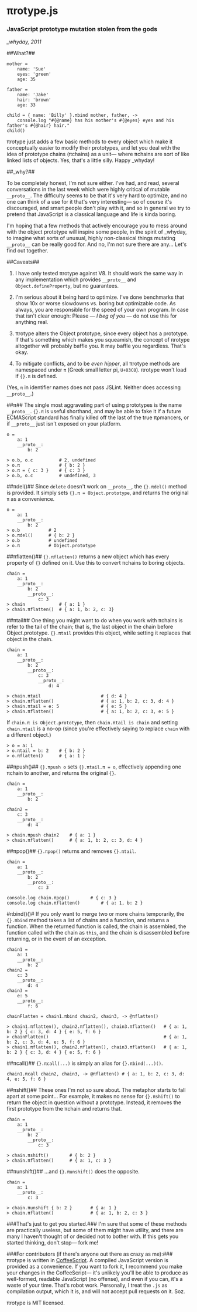 
# πrotype.js 
### JavaScript prototype mutation stolen from the gods ###
*_whyday, 2011*



##What?##

	mother = 
		name: 'Sue'
		eyes: 'green'
		age: 35

	father =
		name: 'Jake'
		hair: 'brown'
		age: 33

	child = { name: 'Billy' }.πbind mother, father, -> 
		console.log "#{@name} has his mother's #{@eyes} eyes and his father's #{@hair} hair."
	child()


πrotype just adds a few basic methods to every object which make it conceptually
easier to modify their prototypes, and let you deal with the idea of prototype
chains (πchains) as a unit— where πchains are sort of like linked lists of objects.
Yes, that's a little silly. Happy _whyday!

##_why?##

To be completely honest, I'm not sure either. I've had, and read, several
conversations in the last week which were highly critical of mutable `__proto__`.
The difficulty seems to be that it's very hard to optimize, and no one can think
of a use for it that's very interesting— so of course it's discouraged, and smart
people don't play with it, and so in general we try to pretend that JavaScript
is a classical language and life is kinda boring.

I'm hoping that a few methods that actively encourage you to mess around with
the object prototype will inspire some people, in the spirit of _whyday, to
imagine what sorts of unusual, highly non-classical things mutating `__proto__`
can be really good for. And no, I'm not sure there are any... Let's find out 
together.

##Caveats##

1. I have only tested πrotype against V8. It should work the same way in any
implementation which provides `__proto__` and `Object.defineProperty`, but no guarantees.

2. I'm serious about it being hard to optimize. I've done benchmarks that show 10x or worse
slowdowns vs. boring but optimizable code. As always, you are responsible for the
speed of your own program. In case that isn't clear enough: Please — *I beg of 
you* — do not use this for anything real.

3. πrotype alters the Object prototype, since every object has a prototype. If that's
something which makes you squeamish, the concept of πrotype altogether will probably
baffle you. It may baffle you regardless. That's okay.

4. To mitigate conflicts, and to be *even hipper*, all πrotype methods are namespaced 
under `π` (Greek small letter pi, `U+03C0`). πrotype won't load if `{}.π` is defined.

(Yes, `π` in identifier names does not pass JSLint. Neither does accessing `__proto__`.)

##π##
The single most aggravating part of using prototypes is the name `__proto__`.
`{}.π` is useful shorthand, and may be able to fake it if a future ECMAScript
standard has finally killed off the last of the true πρmancers, or if `__proto__`
just isn't exposed on your platform.


	o =
		a: 1
		__proto__:
			b: 2
		
	> o.b, o.c			# 2, undefined 
	> o.π 				# { b: 2 }
	> o.π = { c: 3 } 	# { c: 3 }
	> o.b, o.c			# undefined, 3 


##πdel()##
Since `delete` doesn't work on `__proto__`, the `{}.πdel()` method is provided.
It simply sets `{}.π = Object.prototype`, and returns the original `π` as a
convenience.


	o =
		a: 1
		__proto__:
			b: 2
	> o.b 			# 2
	> o.πdel() 		# { b: 2 }
	> o.b			# undefined
	> o.π			# Object.prototype



##πflatten()##
`{}.πflatten()` returns a new object which has every property of `{}` defined on it.
Use this to convert πchains to boring objects.



	chain =
		a: 1
		__proto__:
			b: 2
			__proto__:
				c: 3
	> chain				# { a: 1 }
	> chain.πflatten()	# { a: 1, b: 2, c: 3}

	

##πtail##
One thing you might want to do when you work with πchains is refer to the tail
of the chain; that is, the last object in the chain before Object.prototype.
`{}.πtail` provides this object, while setting it replaces that object in the chain.


	chain =
		a: 1
		__proto__:
			b: 2
			__proto__:
				c: 3
				__proto__:
					d: 4
				
	> chain.πtail						# { d: 4 }
	> chain.πflatten()					# { a: 1, b: 2, c: 3, d: 4 }
	> chain.πtail = e: 5 				# { e: 5 }
	> chain.πflatten()					# { a: 1, b: 2, c: 3, e: 5 }



If `chain.π is Object.prototype`, then `chain.πtail is chain` and setting `chain.πtail`
is a no-op (since you're effectively saying to replace `chain` with a different object.)



	> o = a: 1
	> o.πtail = b: 2	# { b: 2 }
	> o.πflatten()		# { a: 1 }



##πpush()##
`{}.πpush o` sets `{}.πtail.π = o`, effectively appending one πchain to another,
and returns the original `{}`.


	chain =
		a: 1
		__proto__:
			b: 2

	chain2 =
		c: 3
		__proto__:
			d: 4

	> chain.πpush chain2 	# { a: 1 }
	> chain.πflatten()		# { a: 1, b: 2, c: 3, d: 4 }



##πpop()##
`{}.πpop()` returns and removes `{}.πtail`.


	chain =
		a: 1
		__proto__:
			b: 2
			__proto__:
				c: 3

	console.log chain.πpop()		# { c: 3 }
	console.log chain.πflatten()		# { a: 1, b: 2 }

#πbind()()#
If you only want to merge two or more chains temporarily, the `{}.πbind` method
takes a list of chains and a function, and returns a function. When the returned
function is called, the chain is assembled, the function called with the chain as
`this`, and the chain is disassembled before returning, or in the event of an
exception.

	chain1 =
		a: 1
		__proto__:
			b: 2
	chain2 =
		c: 3
		__proto__:
			d: 4
	chain3 =
		e: 5
		__proto__:
			f: 6

	chainFlatten = chain1.πbind chain2, chain3, -> @πflatten()
	
	> chain1.πflatten(), chain2.πflatten(), chain3.πflatten() 	# { a: 1, b: 2 } { c: 3, d: 4 } { e: 5, f: 6 }
	> chainFlatten()											# { a: 1, b: 2, c: 3, d: 4, e: 5, f: 6 }
	> chain1.πflatten(), chain2.πflatten(), chain3.πflatten()	# { a: 1, b: 2 } { c: 3, d: 4 } { e: 5, f: 6 }


##πcall()##
 `{}.πcall(...)` is simply an alias for `{}.πbind(...)()`.


	chain1.πcall chain2, chain3, -> @πflatten()	# { a: 1, b: 2, c: 3, d: 4, e: 5, f: 6 }

##πshift()##
These ones I'm not so sure about. The metaphor starts to fall apart at some point...
For example, it makes no sense for `{}.πshift()` to return the object in question 
without a prototype. Instead, it removes the first prototype from the πchain 
and returns that.

	chain =
		a: 1
		__proto__:
			b: 2
			__proto__:
				c: 3

	> chain.πshift()		# { b: 2 }
	> chain.πflatten()		# { a: 1, c: 3 }


##πunshift()##
...and `{}.πunshift()` does the opposite.

	chain =
		a: 1
		__proto__:
			c: 3
		
	> chain.πunshift { b: 2 }		# { a: 1 }
	> chain.πflatten()				# { a: 1, b: 2, c: 3 }


###That's just to get you started.###
I'm sure that some of these methods are practically
useless, but some of them might have utility, and there are many I haven't thought
of or decided not to bother with. If this gets you started thinking, don't stop—
fork me!


###For contributors (if there's anyone out there as crazy as me):###
πrotype is written in [CoffeeScript](http://www.coffeescript.org/). A compiled 
JavaScript version is provided as a convenience. If you want to fork it, I recommend
you make your changes in the CoffeeScript— it's unlikely you'll be able to produce
as well-formed, readable JavaScript (no offense), and even if you can, it's a 
waste of your time. That's robot work. Personally, I treat the `.js` as compilation
output, which it is, and will not accept pull requests on it. Soz.

πrotype is MIT licensed.
